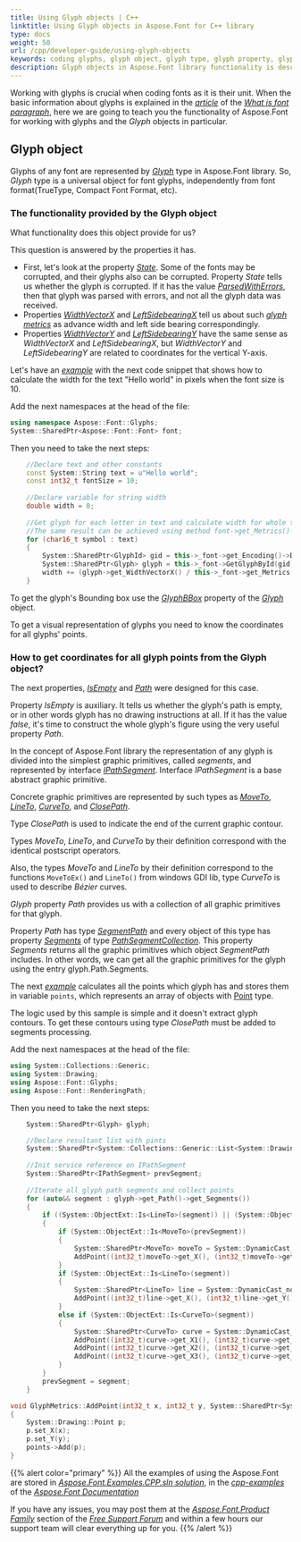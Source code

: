 ```yaml
---
title: Using Glyph objects | C++
linktitle: Using Glyph objects in Aspose.Font for C++ library
type: docs
weight: 50
url: /cpp/developer-guide/using-glyph-objects
keywords: coding glyphs, glyph object, glyph type, glyph property, glyphs software, scripting glyphs
description: Glyph objects in Aspose.Font library functionality is described by the properties it has. The code snippets help you understand how to code Glyphs in C++.
---
```


Working with glyphs is crucial when coding fonts as it is their unit. When the basic information about glyphs is explained in the [*article*](https://docs.aspose.com/font/net/what-is-font/glyph/) of the [*What is font paragraph*](https://docs.aspose.com/font/net/what-is-font/), here we are going to teach you the functionality of Aspose.Font for working with glyphs and the *Glyph* objects in particular.

## Glyph object

				
Glyphs of any font are represented by [*Glyph*](https://reference.aspose.com/font/cpp/class/aspose.font.glyphs.glyph) type in Aspose.Font library.
So, *Glyph* type is a universal object for font glyphs, independently from font format(TrueType, Compact Font Format, etc).

### The functionality provided by the Glyph object

What functionality does this object provide for us?
	
This question is answered by the properties it has. 

- First, let's look at the property [*State*](https://reference.aspose.com/font/cpp/class/aspose.font.glyphs.glyph#a429ca552ff46331e65e307a9a1d754b5). Some of the fonts may be corrupted, and their glyphs also can be corrupted.
Property *State* tells us whether the glyph is corrupted. If it has the value [*ParsedWithErrors*](https://reference.aspose.com/font/cpp/namespace/aspose.font.glyphs#acd6c03fef04c5af04d4e4085a1eb44b4), then that glyph was parsed with errors, and not all the glyph data was received.
- Properties [*WidthVectorX*](https://reference.aspose.com/font/cpp/class/aspose.font.glyphs.glyph#a781baf958e0486057caedc041175bc23) and [*LeftSidebearingX*](https://reference.aspose.com/font/cpp/class/aspose.font.glyphs.glyph#a5b73723c57eb95de14146c7993d3b3a4) tell us about such [*glyph metrics*](https://docs.aspose.com/font/net/what-is-font/glyph/#glyph-metrics) as advance width and left side bearing correspondingly.
- Properties [*WidthVectorY*](https://reference.aspose.com/font/cpp/class/aspose.font.glyphs.glyph#af1ac799dcbee5a73f217515dd9cbaafa) and [*LeftSidebearingY*](https://reference.aspose.com/font/cpp/class/aspose.font.glyphs.glyph#a021ba54c2b77a350ffad84d01099335f) have the same sense as *WidthVectorX* and *LeftSidebearingX*, but *WidthVectorY* and *LeftSidebearingY* are related to coordinates for the vertical Y-axis.

Let's have an [*example*](https://github.com/aspose-font/Aspose.Font-Documentation/blob/master/cpp-examples/Aspose.Font.Examples.CPP/source/Glyphs/GlyphMetrics.cpp) with the next code snippet that shows how to calculate the width for the text "Hello world" in pixels when the font size is 10.

Add the next namespaces at the head of the file:

```C++
using namespace Aspose::Font::Glyphs;
System::SharedPtr<Aspose::Font::Font> font;
```

Then you need to take the next steps:

```C++
    //Declare text and other constants
    const System::String text = u"Hello world";
    const int32_t fontSize = 10;
    
    //Declare variable for string width
    double width = 0;
    
    //Get glyph for each letter in text and calculate width for whole text.
    //The same result can be achieved using method font->get_Metrics()->MeasureString(text, fontSize).
    for (char16_t symbol : text)
    {
        System::SharedPtr<GlyphId> gid = this->_font->get_Encoding()->DecodeToGid(symbol);
        System::SharedPtr<Glyph> glyph = this->_font->GetGlyphById(gid);
        width += (glyph->get_WidthVectorX() / this->_font->get_Metrics()->get_UnitsPerEM()) * fontSize;
    }

```

To get the glyph's Bounding box use the [*GlyphBBox*](https://reference.aspose.com/font/cpp/class/aspose.font.glyphs.glyph#a5cb7d6b41e3ceb3a0abb371ecd993be3) property of the [*Glyph*](https://reference.aspose.com/font/cpp/class/aspose.font.glyphs.glyph) object. 

To get a visual representation of glyphs you need to know the coordinates for all glyphs' points.

### How to get coordinates for all glyph points from the Glyph object?

The next properties, [*IsEmpty*](https://reference.aspose.com/font/cpp/class/aspose.font.glyphs.glyph#ab9b4c978123d021d2be7b5bce6e24541) and [*Path*](https://reference.aspose.com/font/cpp/class/aspose.font.glyphs.glyph#a92dba17a5750ba41154c706493f4d289) were designed for this case.
	
Property *IsEmpty* is auxiliary. It tells us whether the glyph's path is empty, or in other words glyph has no drawing instructions at all. If it has the value *false*, it's time to construct the whole glyph's figure using the very useful property *Path*.

In the concept of Aspose.Font library the representation of any glyph is divided into the simplest graphic primitives, called *segments*, and represented by interface [*IPathSegment*](https://reference.aspose.com/font/cpp/class/aspose.font.rendering_path.i_path_segment). 
Interface *IPathSegment* is a base abstract graphic primitive. 

Concrete graphic primitives are represented by such types as [*MoveTo*](https://reference.aspose.com/font/cpp/class/aspose.font.rendering_path.move_to), [*LineTo*](https://reference.aspose.com/font/cpp/class/aspose.font.rendering_path.line_to), [*CurveTo*](https://reference.aspose.com/font/cpp/class/aspose.font.rendering_path.curve_to), and [*ClosePath*](https://reference.aspose.com/font/cpp/class/aspose.font.rendering_path.close_path).

Type *ClosePath* is used to indicate the end of the current graphic contour. 

Types *MoveTo*, *LineTo*, and *CurveTo* by their definition correspond with the identical postscript operators.

Also, the types *MoveTo* and *LineTo* by their definition correspond to the functions `MoveToEx()` and `LineTo()`  from windows GDI lib, type *CurveTo* is used to describe *Bézier* curves.

*Glyph* property *Path* provides us with a collection of all graphic primitives for that glyph. 

Property *Path* has type [*SegmentPath*](https://reference.aspose.com/font/cpp/class/aspose.font.rendering_path.segment_path) and every object of this type has property [*Segments*](https://reference.aspose.com/font/cpp/class/aspose.font.rendering_path.segment_path#a60bccd351dedfb1ee9e8ba756b8d77cb) of type [*PathSegmentCollection*](https://reference.aspose.com/font/cpp/class/aspose.font.rendering_path.path_segment_collection). This property *Segments* returns all the graphic primitives which object *SegmentPath* includes. In other words, we can get all the graphic primitives for the glyph using the entry glyph.Path.Segments.

The next [*example*](https://github.com/aspose-font/Aspose.Font-Documentation/blob/master/cpp-examples/Aspose.Font.Examples.CPP/source/Glyphs/GlyphMetrics.cpp) calculates all the points which glyph has and stores them in variable `points`, which represents an array of objects with [Point](https://docs.microsoft.com/en-us/dotnet/api/system.drawing.point?view=net-6.0) type.

The logic used by this sample is simple and it doesn't extract glyph contours. To get these contours using type *ClosePath* must be added to segments processing. 

Add the next namespaces at the head of the file:

```C++
using System::Collections::Generic;
using System::Drawing;
using Aspose::Font::Glyphs;
using Aspose::Font::RenderingPath;
```

Then you need to take the next steps:

```C++
    System::SharedPtr<Glyph> glyph;

    //Declare resultant list with pints
    System::SharedPtr<System::Collections::Generic::List<System::Drawing::Point>> points = System::MakeObject<System::Collections::Generic::List<System::Drawing::Point>>();
    
    //Init service reference on IPathSegment
    System::SharedPtr<IPathSegment> prevSegment;
    
    //Iterate all glyph path segments and collect points
    for (auto&& segment : glyph->get_Path()->get_Segments())
    {
        if ((System::ObjectExt::Is<LineTo>(segment)) || (System::ObjectExt::Is<CurveTo>(segment)))
        {
            if (System::ObjectExt::Is<MoveTo>(prevSegment))
            {
                System::SharedPtr<MoveTo> moveTo = System::DynamicCast_noexcept<Aspose::Font::RenderingPath::MoveTo>(prevSegment);
                AddPoint((int32_t)moveTo->get_X(), (int32_t)moveTo->get_Y(), points);
            }
            if (System::ObjectExt::Is<LineTo>(segment))
            {
                System::SharedPtr<LineTo> line = System::DynamicCast_noexcept<Aspose::Font::RenderingPath::LineTo>(segment);
                AddPoint((int32_t)line->get_X(), (int32_t)line->get_Y(), points);
            }
            else if (System::ObjectExt::Is<CurveTo>(segment))
            {
                System::SharedPtr<CurveTo> curve = System::DynamicCast_noexcept<Aspose::Font::RenderingPath::CurveTo>(segment);
                AddPoint((int32_t)curve->get_X1(), (int32_t)curve->get_Y1(), points);
                AddPoint((int32_t)curve->get_X2(), (int32_t)curve->get_Y2(), points);
                AddPoint((int32_t)curve->get_X3(), (int32_t)curve->get_Y3(), points);
            }
        }
        prevSegment = segment;
    }	

void GlyphMetrics::AddPoint(int32_t x, int32_t y, System::SharedPtr<System::Collections::Generic::List<System::Drawing::Point>> points)
{
    System::Drawing::Point p;
    p.set_X(x);
    p.set_Y(y);
    points->Add(p);
}

```


{{% alert color="primary" %}}
All the examples of using the Aspose.Font are stored in [*Aspose.Font.Examples.CPP.sln solution*](https://github.com/aspose-font/Aspose.Font-Documentation/tree/master/cpp-examples), in the [*cpp-examples*](https://github.com/aspose-font/Aspose.Font-Documentation/tree/master/cpp-examples) of the [*Aspose.Font Documentation*](https://github.com/aspose-font/Aspose.Font-Documentation)

If you have any issues, you may post them at the [*Aspose.Font.Product Family*](https://forum.aspose.com/c/font/41) section of the [*Free Support Forum*](https://forum.aspose.com/) and within a few hours our support team will clear everything up for you.
{{% /alert %}}

